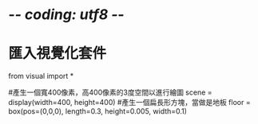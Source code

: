# -*- coding: utf8 -*-
# 匯入視覺化套件
from visual import *

#產生一個寬400像素，高400像素的3度空間以進行繪圖
scene = display(width=400, height=400)
#產生一個扁長形方塊，當做是地板
floor = box(pos=(0,0,0), length=0.3, height=0.005, width=0.1)
